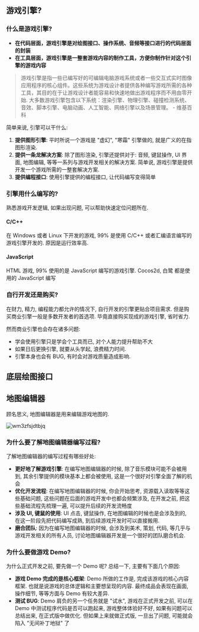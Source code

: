 ## 游戏引擎?

### 什么是游戏引擎?

* **在代码层面，游戏引擎是对绘图接口、操作系统、音频等接口进行的代码层面的封装**
* **在工具层面，游戏引擎是一整套游戏内容的制作工具，方便你制作针对这个引擎的游戏内容**

> 游戏引擎是指一些已编写好的可编辑电脑游戏系统或者一些交互式实时图像应用程序的核心组件。这些系统为游戏设计者提供各种编写游戏所需的各种工具，其目的在于让游戏设计者能容易和快速地做出游戏程序而不用由零开始. 大多数游戏引擎包含以下系统：渲染引擎、物理引擎、碰撞检测系统、音效、脚本引擎、电脑动画、人工智能、网络引擎以及场景管理。 - 维基百科

简单来说, 引擎可以干什么:

1. **提供图形引擎**: 平时所说一个游戏是 "虚幻", "寒霜" 引擎做的, 就是广义的在指图形渲染.  
2. **提供一条龙解决方案**: 除了图形渲染, 引擎还提供对于: 音频, 键鼠操作, UI 界面, 地图编辑, 等等一系列与游戏开发相关的解决方案.  简单说, 游戏引擎是提供开发一个游戏所需的一整套解决方案.
3. **提供编程接口**: 使用引擎提供的编程接口, 让代码编写变得简单

### 引擎用什么编写的?

熟悉游戏开发逻辑, 如果出现问题, 可以帮助快速定位问题所在.

#### C/C++

在 Windows 或者 Linux 下开发的游戏, 99% 是使用 C/C++ 或者汇编语言编写的游戏引擎开发的.  原因是运行效率高.

#### JavaScript

HTML 游戏, 99% 使用的是 JavaScript 编写的游戏引擎.  Cocos2d, 白鹭 都是使用的 JavaScript 编写

### 自行开发还是购买?

在财力, 精力, 编程能力都允许的情况下, 自行开发的引擎更贴合项目需求. 但是购买商业引擎一般是多数开发者的首选项. 毕竟直接购买现成的游戏引擎, 省时省力.  

然而商业引擎也会存在诸多问题:

* 学会使用引擎只是学会个工具而已, 对个人能力提升帮助不大
* 如果日后更换引擎, 就要从头学起, 浪费精力时间.
* 引擎本身也会有 BUG, 有时会对游戏质量造成影响.

## 底层绘图接口

## 地图编辑器

顾名思义, 地图编辑器是用来编辑游戏地图的.

![wm3zfsjdtbjq](https://i.imgur.com/TEBNOMc.gif)


### 为什么要了解地图编辑器编写过程?

了解地图编辑器的编写过程有哪些好处:

* **更好地了解游戏引擎**: 在编写地图编辑器的时候, 除了音乐模块可能不会被用到, 其余引擎提供的模块基本上都会被使用, 这是一个很好对引擎全面了解的机会
* **优化开发流程**: 在编写地图编辑器的时候, 你会开始思考, 资源载入读取等等这些基础问题, 这些问题在后面的游戏开发中也都会频繁涉及, 在开发之前, 把这些基础流程先梳理一遍, 可以提升后续的开发流畅度
* **涉及 UI, 键鼠的使用**: UI 点击, 键鼠操作, 在地图编辑的时候也是会涉及到的, 在这一阶段先把代码编写成熟, 到后续游戏开发时可以直接搬用.
* **磨合团队**: 因为在编写地图编辑器的时候, 会涉及到美术, 策划, 代码, 等几乎与游戏开发相关的所有人员, 讨论地图编辑器开发是一个很好的团队磨合机会.

### 为什么要做游戏 Demo?

为什么正式开发之前, 要先做一个 Demo 呢? 总结一下, 主要有下面几个原因:

* **游戏 Demo 完成的是核心框架**: Demo 所做的工作是, 完成该游戏的核心内容框架. 也就是说游戏的总体逻辑和主要想呈现的内容. 最终成品会表现在画面, 操作细节, 等等方面与 Demo 有较大差异.
* **测试 BUG**: Demo 肩负的另一个任务就是 "试水", 游戏在正式开发之前, 可以在 Demo 中测试程序代码是否可以跑起来, 游戏整体体验好不好, 如果有问题可以总结出来, 在正式版中做优化. 但如果上来就做正式版, 一旦出了问题, 可能就会陷入 "无间补丁地狱" 了



